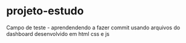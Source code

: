 # projeto-estudo
Campo de teste - aprendendendo a fazer commit usando arquivos do dashboard desenvolvido em html css e js 
